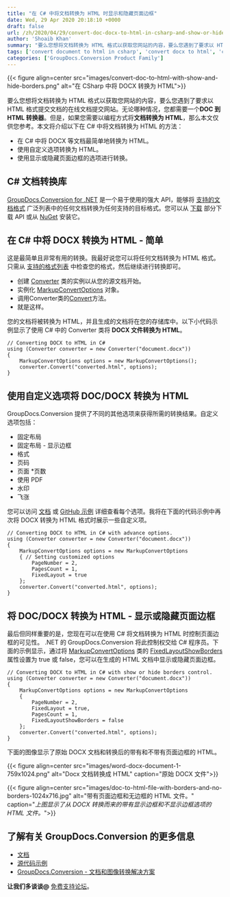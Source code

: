 ```yaml
---
title: "在 C# 中将文档转换为 HTML 时显示和隐藏页面边框"
date: Wed, 29 Apr 2020 20:18:10 +0000
draft: false
url: /zh/2020/04/29/convert-doc-docx-to-html-in-csharp-and-show-or-hide-page-borders/
author: 'Shoaib Khan'
summary: "要么您想将文档转换为 HTML 格式以获取您网站的内容，要么您遇到了要求以 HTML 格式提交文档的在线文档提交网站。无论哪种情况，您都需要一个**DOC 到 HTML 转换器**。但是，如果您需要以编程方式将**文档转换为 HTML**，那么本文仅供您参考。本文将介绍以下在 C# 中将文档转换为 HTML 的方法："
tags: ['convert document to html in csharp', 'convert docx to html', 'convert docx to html in csharp', 'convert to html', 'show or hide html page borders']
categories: ['GroupDocs.Conversion Product Family']
---
```




{{< figure align=center src="images/convert-doc-to-html-with-show-and-hide-borders.png" alt="在 CSharp 中将 DOCX 转换为 HTML">}}


要么您想将文档转换为 HTML 格式以获取您网站的内容，要么您遇到了要求以 HTML 格式提交文档的在线文档提交网站。无论哪种情况，您都需要一个**DOC 到 HTML 转换器**。但是，如果您需要以编程方式将**文档转换为 HTML**，那么本文仅供您参考。本文将介绍以下在 C# 中将文档转换为 HTML 的方法：

* 在 C# 中将 DOCX 等文档最简单地转换为 HTML。
* 使用自定义选项转换为 HTML。
* 使用显示或隐藏页面边框的选项进行转换。

## C# 文档转换库

[GroupDocs.Conversion for .NET][1] 是一个易于使用的强大 API，能够将 [支持的文档格式][2] 广泛列表中的任何文档转换为任何支持的目标格式。您可以从 [下载][3] 部分下载 API 或从 [NuGet][4] 安装它。

## 在 C# 中将 DOCX 转换为 HTML - 简单

这是最简单且非常有用的转换。我最好说您可以将任何文档转换为 HTML 格式。只需从 [支持的格式列表][5] 中检查您的格式，然后继续进行转换即可。

* 创建 [Converter][6] 类的实例以从您的源文档开始。
* 实例化 [MarkupConvertOptions][7] 对象。
* 调用Converter类的[Convert][8]方法。
* 就是这样。

您的文档将被转换为 HTML，并且生成的文档将在您的存储库中。以下小代码示例显示了使用 C# 中的 Converter 类将 **DOCX 文件转换为 HTML**。

```
// Converting DOCX to HTML in C#
using (Converter converter = new Converter("document.docx"))
{
    MarkupConvertOptions options = new MarkupConvertOptions();
    converter.Convert("converted.html", options);
}
```

## 使用自定义选项将 DOC/DOCX 转换为 HTML

GroupDocs.Conversion 提供了不同的其他选项来获得所需的转换结果。自定义选项包括：

* 固定布局
* 固定布局 - 显示边框
* 格式
* 页码
* 页面
*页数
* 使用 PDF
* 水印
* 飞涨

您可以访问 [文档][9] 或 [GitHub 示例][10] 详细查看每个选项。我将在下面的代码示例中再次将 DOCX 转换为 HTML 格式时展示一些自定义项。

```
// Converting DOCX to HTML in C# with advance options.
using (Converter converter = new Converter("document.docx"))
{
    MarkupConvertOptions options = new MarkupConvertOptions
    { // Setting customized options
        PageNumber = 2,
        PagesCount = 1,
        FixedLayout = true
    };
    converter.Convert("converted.html", options);
}
```

## 将 DOC/DOCX 转换为 HTML - 显示或隐藏页面边框

最后但同样重要的是，您现在可以在使用 C# 将文档转换为 HTML 时控制页面边框的可见性。 .NET 的 GroupDocs.Conversion 将此控制权交给 C# 程序员。下面的示例显示，通过将 [MarkupConvertOptions][12] 类的 [FixedLayoutShowBorders][11] 属性设置为 true 或 false，您可以在生成的 HTML 文档中显示或隐藏页面边框。

```
// Converting DOCX to HTML in C# with show or hide borders control.
using (Converter converter = new Converter("document.docx"))
{
    MarkupConvertOptions options = new MarkupConvertOptions
    {
        PageNumber = 2,
        FixedLayout = true,
        PagesCount = 1,
        FixedLayoutShowBorders = false
    };
    converter.Convert("converted.html", options);
}
```

下面的图像显示了原始 DOCX 文档和转换后的带有和不带有页面边框的 HTML。



{{< figure align=center src="images/word-docx-document-1-759x1024.png" alt="Docx 文档转换成 HTML" caption="原始 DOCX 文件">}}




{{< figure align=center src="images/doc-to-html-file-with-borders-and-no-borders-1024x716.jpg" alt="带有页面边框和无边框的 HTML 文件。" caption="<em>上图显示了从 DOCX 转换而来的带有显示边框和不显示边框选项的 HTML 文件。</em>">}}


## 了解有关 GroupDocs.Conversion 的更多信息

* [文档][13]
* [源代码示例][14]
* [GroupDocs.Conversion - 文档和图像转换解决方案][15]

**让我们多谈谈@** [免费支持论坛][16]。







[1]: https://products.groupdocs.com/conversion/net
[2]: https://docs.groupdocs.com/display/conversionnet/Supported+Document+Formats
[3]: https://downloads.groupdocs.com/conversion/net
[4]: https://www.nuget.org/packages/groupdocs.conversion
[5]: https://docs.groupdocs.com/display/conversionnet/Supported+Document+Formats
[6]: https://apireference.groupdocs.com/conversion/net/groupdocs.conversion/converter
[7]: https://apireference.groupdocs.com/conversion/net/groupdocs.conversion.options.convert/markupconvertoptions
[8]: https://apireference.groupdocs.com/conversion/net/groupdocs.conversion.converter/convert/methods/4
[9]: https://docs.groupdocs.com/display/conversionnet/Convert+to+HTML+with+advanced+options
[10]: https://github.com/groupdocs-conversion/GroupDocs.Conversion-for-.NET/blob/master/Examples/GroupDocs.Conversion.Examples.CSharp/AdvancedUsage/Converting/ConvertToHtmlWithAdvancedOptions.cs
[11]: https://apireference.groupdocs.com/conversion/net/groupdocs.conversion.options.convert/markupconvertoptions/properties/fixedlayoutshowborders
[12]: https://apireference.groupdocs.com/conversion/net/groupdocs.conversion.options.convert/markupconvertoptions
[13]: https://docs.groupdocs.com/display/conversionnet/Getting+Started
[14]: https://github.com/groupdocs-conversion/GroupDocs.Conversion-for-.NET
[15]: https://products.groupdocs.com/conversion
[16]: https://forum.groupdocs.com/c/conversion


